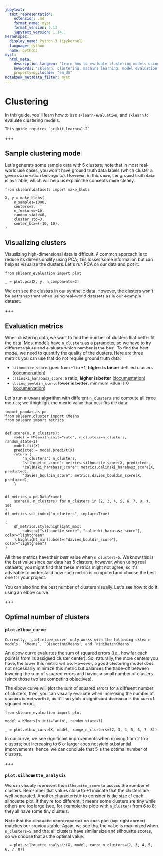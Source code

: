 ```yaml
---
jupytext:
  text_representation:
    extension: .md
    format_name: myst
    format_version: 0.13
    jupytext_version: 1.14.1
kernelspec:
  display_name: Python 3 (ipykernel)
  language: python
  name: python3
myst:
  html_meta:
    description lang=en: "Learn how to evaluate clustering models using sklearn-evaluation and sklearn, find the optimal number of clusters, and visualize clusters using PCA, elbow curve, and silhouette analysis."
    keywords: "sklearn, clustering, machine learning, model evaluation, KMeans, evaluation metrics, visualization, sklearn-evaluation"
    property=og:locale: "en_US"
notebook_metadata_filter: myst
---
```


# Clustering

In this guide, you'll learn how to use `sklearn-evaluation`, and `sklearn` to evaluate clustering models.

```{note}
This guide requires `scikit-learn>=1.2`
```

+++

## Sample clustering model

Let's generate some sample data with 5 clusters; note that in most real-world use cases, you won't have ground truth data labels (which cluster a given observation belongs to). However, in this case, the ground truth data is available, which will help us explain the concepts more clearly.

```{code-cell} ipython3
from sklearn.datasets import make_blobs

X, y = make_blobs(
    n_samples=1000,
    centers=5,
    n_features=20,
    random_state=0,
    cluster_std=3,
    center_box=(-10, 10),
)
```

## Visualizing clusters

Visualizing high-dimensional data is difficult. A common approach is to reduce its dimensionality using PCA; this losses some information but can help us visualize the clusters. Let's run PCA on our data and plot it:

```{code-cell} ipython3
from sklearn_evaluation import plot

_ = plot.pca(X, y, n_components=2)
```

We can see the clusters in our synthetic data. However, the clusters won't be as transparent when using real-world datasets as in our example dataset.

+++

## Evaluation metrics

When clustering data, we want to find the number of clusters that better fit the data. Most models have `n_clusters` as a parameter, so we have to try different values and evaluate which number is the best. To find the *best model*, we need to quantify the quality of the clusters. Here are three metrics you can use that do not require ground truth data:

- `silhouette_score`: goes from -1 to +1, **higher is better** defined clusters ([documentation](https://scikit-learn.org/stable/modules/clustering.html#silhouette-coefficient))
- `calinski_harabasz_score`: a ratio, **higher is better** ([documentation](https://scikit-learn.org/stable/modules/clustering.html#calinski-harabasz-index))
- `davies_bouldin_score`: **lower is better**, minimum value is 0 ([documentation](https://scikit-learn.org/stable/modules/generated/sklearn.metrics.davies_bouldin_score.html#sklearn.metrics.davies_bouldin_score))

Let's run a `KMeans` algorithm with different `n_clusters` and compute all three metrics; we'll highlight the metric value that best fits the data:

```{code-cell} ipython3
import pandas as pd
from sklearn.cluster import KMeans
from sklearn import metrics


def score(X, n_clusters):
    model = KMeans(n_init="auto", n_clusters=n_clusters, random_state=1)
    model.fit(X)
    predicted = model.predict(X)
    return {
        "n_clusters": n_clusters,
        "silhouette_score": metrics.silhouette_score(X, predicted),
        "calinski_harabasz_score": metrics.calinski_harabasz_score(X, predicted),
        "davies_bouldin_score": metrics.davies_bouldin_score(X, predicted),
    }


df_metrics = pd.DataFrame(
    score(X, n_clusters) for n_clusters in (2, 3, 4, 5, 6, 7, 8, 9, 10)
)
df_metrics.set_index("n_clusters", inplace=True)

(
    df_metrics.style.highlight_max(
        subset=["silhouette_score", "calinski_harabasz_score"], color="lightgreen"
    ).highlight_min(subset=["davies_bouldin_score"], color="lightgreen")
)
```

All three metrics have their *best* value when `n_clusters=5`. We know this is the best value since our data has 5 clusters; however, when using real datasets, you might find that these metrics might not agree, so it's advisable to understand how each metric is computed and choose the best one for your project.

You can also find the best number of clusters visually. Let's see how to do it using an elbow curve.

+++

## Optimal number of clusters

### `plot.elbow_curve`

```{important}
Currently, `plot.elbow_curve` only works with the following sklearn models: `KMeans`, `BisectingKMeans`, and `MiniBatchKMeans`
```

An elbow curve evaluates the sum of squared errors (i.e., how far each point is from its assigned cluster center). So, naturally, the more centers you have, the lower this metric will be. However, a good clustering model does not necessarily minimize this metric but balances the trade-off between lowering the sum of squared errors and having a small number of clusters (since those two are competing objectives).

The elbow curve will plot the sum of squared errors for a different number of clusters; then, you can visually evaluate when increasing the number of clusters is not worth it, as it'll not yield a significant decrease in the sum of squared errors.

```{code-cell} ipython3
from sklearn_evaluation import plot

model = KMeans(n_init="auto", random_state=1)
```

```{code-cell} ipython3
_ = plot.elbow_curve(X, model, range_n_clusters=(2, 3, 4, 5, 6, 7, 8))
```

In our curve, we see significant improvements when moving from 2 to 5 clusters; but increasing to 6 or larger does not yield substantial improvements; hence, we can conclude that 5 is the optimal number of clusters.

+++

### `plot.silhouette_analysis`

We can visually represent the `silhouette_score` to assess the number of clusters. Remember that values close to +1 indicate that the clusters are well-separated. Another characteristic to consider is the size of each silhouette plot. If they're too different, it means some clusters are tiny while others are too large (see, for example the plots with `n_clusters` from 6 to 8: they all have some tiny clusters.

Note that the silhouette score reported on each plot (top-right corner) matches our previous table. Again, we see that the value is maximized when `n_clusters=5`, and that all clusters have similar size and silhouette scores, so we choose that as the optimal value.

```{code-cell} ipython3
_ = plot.silhouette_analysis(X, model, range_n_clusters=(2, 3, 4, 5, 6, 7, 8))
```
